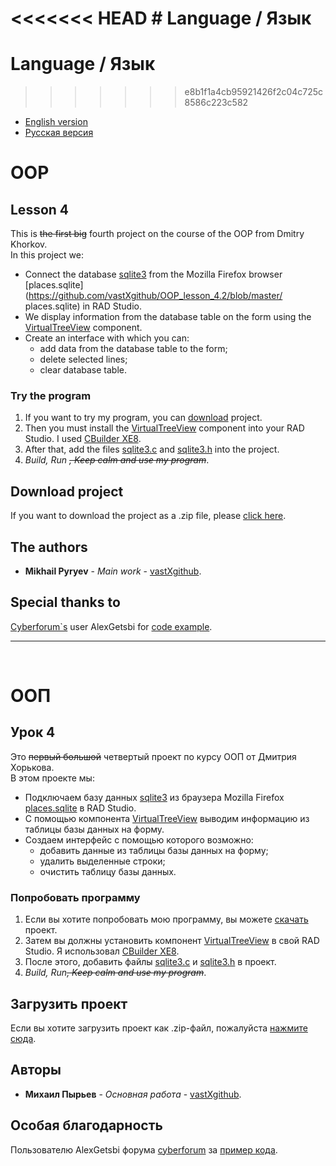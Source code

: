 <<<<<<< HEAD
﻿# Language / Язык
=======
# Language / Язык
>>>>>>> e8b1f1a4cb95921426f2c04c725c8586c223c582
* [English version](https://github.com/vastXgithub/OOP_lesson_4.2/blob/master/README.md#oop)
* [Русская версия](https://github.com/vastXgithub/OOP_lesson_4.2/blob/master/README.md#%D0%BE%D0%BE%D0%BF)
# OOP
## Lesson 4
This is ~~the first big~~ fourth project on the course of the OOP from Dmitry Khorkov. <br /> In this project we:
* Connect the database [sqlite3](https://www.sqlite.org/index.html) from the Mozilla Firefox browser [places.sqlite](https://github.com/vastXgithub/OOP_lesson_4.2/blob/master/ places.sqlite) in RAD Studio.
* We display information from the database table on the form using the [VirtualTreeView](https://github.com/virtual-treeview/virtual-treeview) component.
* Create an interface with which you can:
  * add data from the database table to the form;
  * delete selected lines;
  * clear database table.
### Try the program
1. If you want to try my program, you can [download](https://github.com/vastXgithub/OOP_lesson_1/archive/master.zip) project.
2. Then you must install the [VirtualTreeView](https://github.com/virtual-treeview/virtual-treeview) component into your RAD Studio. I used [CBuilder XE8](https://github.com/Virtual-TreeView/Virtual-TreeView/tree/master/Packages/CBuilder%20XE8).
3. After that, add the files [sqlite3.c](https://github.com/vastXgithub/OOP_lesson_1/tree/master/sqlite3.c) and [sqlite3.h](https://github.com/vastXgithub/OOP_lesson_1/tree/master/sqlite3.h) into the project.
4. *Build, Run* ~~*, Keep calm and use my program*~~.
## Download project
If you want to download the project as a .zip file, please [click here](https://github.com/vastXgithub/OOP_lesson_4.2/archive/master.zip).
## The authors
* **Mikhail Pyryev** - *Main work* - [vastXgithub](https://github.com/vastXgithub).
## Special thanks to
[Cyberforum\`s](http://www.cyberforum.ru) user AlexGetsbi for [code example](http://www.cyberforum.ru/cpp-builder/thread1936911.html).

---

<br />

# ООП
## Урок 4
Это ~~первый большой~~ четвертый проект по курсу ООП от Дмитрия Хорькова.<br />В этом проекте мы:
  * Подключаем базу данных [sqlite3](https://www.sqlite.org/index.html) из браузера Mozilla Firefox [places.sqlite](https://github.com/vastXgithub/OOP_lesson_4.2/blob/master/places.sqlite) в RAD Studio.
  * С помощью компонента [VirtualTreeView](https://github.com/virtual-treeview/virtual-treeview) выводим информацию из таблицы базы данных на форму.
  * Создаем интерфейс с помощью которого возможно:
      * добавить данные из таблицы базы данных на форму;
      * удалить выделенные строки;
      * очистить таблицу базы данных.
### Попробовать программу
1. Если вы хотите попробовать мою программу, вы можете [скачать](https://github.com/vastXgithub/OOP_lesson_1/archive/master.zip) проект.
2. Затем вы должны установить компонент [VirtualTreeView](https://github.com/virtual-treeview/virtual-treeview) в свой RAD Studio. Я использовал [CBuilder XE8](https://github.com/Virtual-TreeView/Virtual-TreeView/tree/master/Packages/CBuilder%20XE8).
3. После этого, добавить файлы [sqlite3.c](https://github.com/vastXgithub/OOP_lesson_1/tree/master/sqlite3.c) и [sqlite3.h](https://github.com/vastXgithub/OOP_lesson_1/tree/master/sqlite3.h) в проект.
4. *Build, Run*~~*, Keep calm and use my program*~~.
## Загрузить проект
Если вы хотите загрузить проект как .zip-файл, пожалуйста [нажмите сюда](https://github.com/vastXgithub/OOP_lesson_4.2/archive/master.zip).
## Авторы
* **Михаил Пырьев** - *Основная работа* - [vastXgithub](https://github.com/vastXgithub).
## Особая благодарность
Пользователю AlexGetsbi форума [cyberforum](http://www.cyberforum.ru) за [пример кода](http://www.cyberforum.ru/cpp-builder/thread1936911.html).
